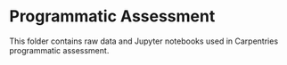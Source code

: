 Programmatic Assessment
=======================

This folder contains raw data and Jupyter notebooks used in Carpentries programmatic assessment.
